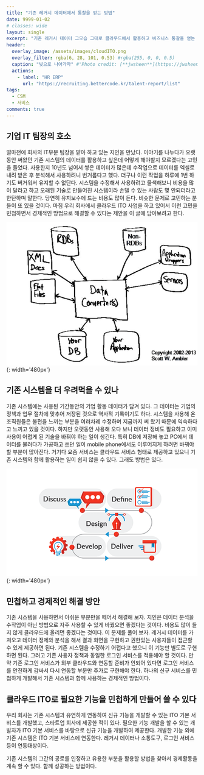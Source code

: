 ```yaml
---
title: "기존 레거시 데이터에서 통찰을 얻는 방법"
date: 9999-01-02
# classes: wide
layout: single
excerpt: "기존 레거시 데이터 그모습 그대로 클라우드에서 활용하고 비즈니스 통찰을 얻는 방법"
header:
  overlay_image: /assets/images/cloudITO.png
  overlay_filter: rgba(6, 28, 101, 0.53) #rgba(255, 0, 0, 0.5)
  caption: "빛으로 나아가자" #"Photo credit: [**jwsheen**](https://jwsheen.github.io)"
  actions:
    - label: "HR ERP"
      url: "https://recruiting.bettercode.kr/talent-report/list"
tags: 
  - CSM
  - 서비스
comments: true
---
```


## 기업 IT 팀장의 호소
얼마전에 회사의 IT부문 팀장을 맡아 하고 있는 지인을 만났다. 이야기를 나누다가 오랫동안 써왔던 기존 시스템의 데이터를 활용하고 싶은데 어떻게 해야할지 모르겠다는 고민을 들었다. 사용한지 10년도 넘어서 쌓은 데이터가 많은데 수작업으로 데이터를 엑셀로 내려 받은 후 분석해서 사용하려니 번거롭다고 했다. 더구나 이런 작업을 하루에 1번 하기도 버거워서 유지할 수 없단다. 시스템을 수정해서 사용하려고 물색해보니 비용을 많이 달라고 하고 오래된 기술로 만들어진 시스템이라 손댈 수 있는 사람도 몇 안되더라고 한탄하며 말한다. 당연히 유지보수에 드는 비용도 많이 든다. 
비슷한 문제로 고민하는 분들이 또 있을 것이다. 마침 우리 회사에서 클라우드 ITO 사업을 하고 있어서 이런 고민을 민첩하면서 경제적인 방법으로 해결할 수 있다는 제안을 이 글에 담아보려고 한다.

![](/assets/images/dataDebt.png){: width='480px'}

## 기존 시스템을 더 우려먹을 수 있나
기존 시스템에는 사용된 기간동안의 기업 활동 데이터가 담겨 있다. 그 데이터는 기업의 정책과 업무 절차에 맞추어 저장된 것으로 역사적 기록이기도 하다. 시스템을 사용해 온 조직원들은 불편을 느끼는 부분을 여러차레 수정하며 지금까지 써 왔기 때문에 익숙하다고 느끼고 있을 것이다. 
하지만 오랫동안 사용해 오다 보니 데이터 정비도 필요하고 이미 사용이 어렵게 된 기술을 바꿔야 하는 일이 생긴다. 특히 DB에 저장해 놓고 PC에서 데이터를 불러다가 가공하고 쓰던 일이 mobile phone에서도 이루어지게 하려면 바꿔야 할 부분이 많아진다. 거기다 요즘 서비스는 클라우드 서비스 형태로 제공하고 있으니 기존 시스템와 함께 활용하는 일이 쉽지 않을 수 있다. 그래도 방법은 있다. 

![](/assets/images/agileAnalysis.png){: width='480px'}
## 민첩하고 경제적인 해결 방안
기존 시스템을 사용하면서 아쉬운 부분만을 떼어서 해결해 보자. 지인은 데이터 분석을 수작업이 아닌 방법으로 자주 사용할 수 있게 바꿨으면 좋겠다는 것이다. 비용도 많이 들지 않게 클라우드에 올리면 좋겠다는 것이다. 
이 문제를 풀어 보자. 레거시 데이터를 가져오고 데이터 정제와 분석을 해서 결과 화면을 구현하고 권한있는 사용자들이 접근할 수 있게 제공하면 된다. 기존 시스템을 수정하기 어렵다고 했으니 이 기능만 별도로 구현하면 된다. 그러고 기존 사용자 정책과 동일한 로그인 서비스를 적용해야 할 것이다. 만약 기존 로그인 서비스가 외부 클라우드와 연동할 준비가 안되어 있다면 로그인 서비스를 안전하게 감싸서 다시 연동할 부분만 추가로 구현해야 한다. 
하나의 신규 서비스를 민첩하게 개발해서 기존 시스템과 함께 사용하는 경제적인 방법이다. 

## 클라우드 ITO로 필요한 기능을 민첩하게 만들어 쓸 수 있다
 우리 회사는 기존 시스템과 유연하게 연동하여 신규 기능을 개발할 수 있는 ITO 기본 서비스를 개발했고, 스타트업 회사에 제공한 적이 있다. 필요한 기능 개발을 할 수 있는 개발자가 ITO 기본 서비스를 바탕으로 신규 기능을 개발하여 제공한다. 개발한 기능 외에 기존 시스템은 ITO 기본 서비스에 연동한다. 레거시 데이터나 소통도구, 로그인 서비스 등이 연동대상이다.

기존 시스템의 그간의 공로를 인정하고 유용한 부분을 활용할 방법을 찾아서 경제활동을 계속 할 수 있다. 함께 성공하는 방법이다.